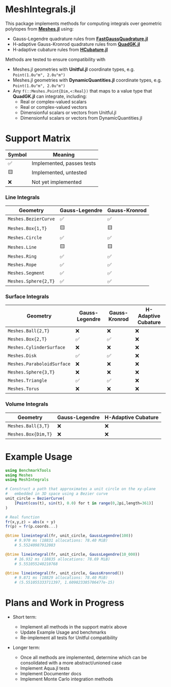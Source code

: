 # MeshIntegrals.jl

This package implements methods for computing integrals over geometric polytopes
from [**Meshes.jl**](https://github.com/JuliaGeometry/Meshes.jl) using:
- Gauss-Legendre quadrature rules from [**FastGaussQuadrature.jl**](https://github.com/JuliaApproximation/FastGaussQuadrature.jl)
- H-adaptive Gauss-Kronrod quadrature rules from [**QuadGK.jl**](https://github.com/JuliaMath/QuadGK.jl)
- H-adaptive cubature rules from [**HCubature.jl**](https://github.com/JuliaMath/HCubature.jl)

Methods are tested to ensure compatibility with
- Meshes.jl geometries with **Unitful.jl** coordinate types, e.g. `Point(1.0u"m", 2.0u"m")`
- Meshes.jl geometries with **DynamicQuantities.jl** coordinate types, e.g. `Point(1.0u"m", 2.0u"m")`
- Any `f(::Meshes.Point{Dim,<:Real})` that maps to a value type that **QuadGK.jl** can integrate, including:
    - Real or complex-valued scalars
    - Real or complex-valued vectors
    - Dimensionful scalars or vectors from Unitful.jl
    - Dimensionful scalars or vectors from DynamicQuantities.jl

# Support Matrix

| Symbol | Meaning |
|--------|---------|
| :white_check_mark: | Implemented, passes tests |
| :yellow_square: | Implemented, untested |
| :x: | Not yet implemented |

### Line Integrals
| Geometry | Gauss-Legendre | Gauss-Kronrod |
|----------|----------------|---------------|
| `Meshes.BezierCurve` | :white_check_mark: | :white_check_mark: |
| `Meshes.Box{1,T}` | :yellow_square: | :yellow_square: |
| `Meshes.Circle` | :white_check_mark: | :white_check_mark: |
| `Meshes.Line` | :yellow_square: | :yellow_square: |
| `Meshes.Ring` | :white_check_mark: | :white_check_mark: |
| `Meshes.Rope` | :white_check_mark: | :white_check_mark: |
| `Meshes.Segment` | :white_check_mark: | :white_check_mark: |
| `Meshes.Sphere{2,T}` | :white_check_mark: | :white_check_mark: |

### Surface Integrals
| Geometry | Gauss-Legendre | Gauss-Kronrod | H-Adaptive Cubature |
|----------|----------------|---------------|-------------------|
| `Meshes.Ball{2,T}` | :x: | :x: | :x: |
| `Meshes.Box{2,T}` | :white_check_mark: | :white_check_mark: | :x: |
| `Meshes.CylinderSurface` | :x: | :x: | :x: |
| `Meshes.Disk` | :white_check_mark: | :white_check_mark: | :x: |
| `Meshes.ParaboloidSurface` | :x: | :x: | :x: |
| `Meshes.Sphere{3,T}` | :x: | :x: | :x: |
| `Meshes.Triangle` | :white_check_mark: | :white_check_mark: | :x: |
| `Meshes.Torus` | :x: | :x: | :x: |

### Volume Integrals
| Geometry | Gauss-Legendre | H-Adaptive Cubature |
|----------|----------------|---------------|
| `Meshes.Ball{3,T}` | :x: | :x: |
| `Meshes.Box{Dim,T}` | :x: | :x: |

# Example Usage

```julia
using BenchmarkTools
using Meshes
using MeshIntegrals

# Construct a path that approximates a unit circle on the xy-plane
#   embedded in 3D space using a Bezier curve
unit_circle = BezierCurve(
    [Point(cos(t), sin(t), 0.0) for t in range(0,2pi,length=361)]
)

# Real function
fr(x,y,z) = abs(x + y)
fr(p) = fr(p.coords...)

@btime lineintegral(fr, unit_circle, GaussLegendre(100))
    # 9.970 ms (18831 allocations: 78.40 MiB)
    # 5.55240987912083

@btime lineintegral(fr, unit_circle, GaussLegendre(10_000))
    # 16.932 ms (18835 allocations: 78.69 MiB)
    # 5.551055240210768

@btime lineintegral(fr, unit_circle, GaussKronrod())
    # 9.871 ms (18829 allocations: 78.40 MiB)
    # (5.551055333711397, 1.609823385706477e-15)
```

# Plans and Work in Progress

- Short term:
    - Implement all methods in the support matrix above
    - Update Example Usage and benchmarks
    - Re-implement all tests for Unitful compatibility

- Longer term:
    - Once all methods are implemented, determine which can be consolidated with a more abstract/unioned case
    - Implement Aqua.jl tests
    - Implement Documenter docs
    - Implement Monte Carlo integration methods